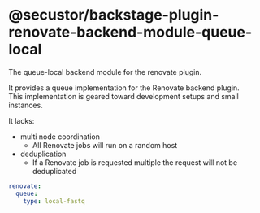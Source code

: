 # @secustor/backstage-plugin-renovate-backend-module-queue-local

The queue-local backend module for the renovate plugin.

It provides a queue implementation for the Renovate backend plugin.  
This implementation is geared toward development setups and small instances.

It lacks:

- multi node coordination
  - All Renovate jobs will run on a random host
- deduplication
  - If a Renovate job is requested multiple the request will not be deduplicated

```yaml
renovate:
  queue:
    type: local-fastq
```
